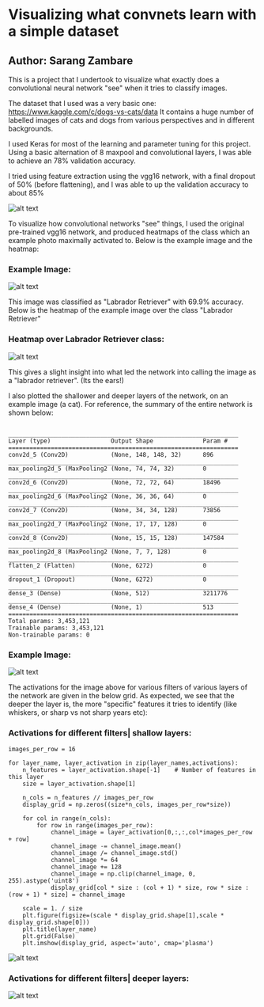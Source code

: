 # Visualizing what convnets learn with a simple dataset
## Author: Sarang Zambare


This is a project that I undertook to visualize what exactly does a convolutional
neural network "see" when it tries to classify images.

The dataset that I used was a very basic one: https://www.kaggle.com/c/dogs-vs-cats/data
It contains a huge number of labelled images of cats and dogs from various perspectives and in different
backgrounds.

I used Keras for most of the learning and parameter tuning for this project. Using a basic alternation of
8 maxpool and convolutional layers, I was able to achieve an 78% validation accuracy.

I tried using feature extraction using the vgg16 network, with a final dropout of 50% (before flattening), and I was able to up the validation accuracy to about 85%

![alt text](https://raw.githubusercontent.com/sarangzambare/cats_vs_dogs/master/png/trainval_loss.png)


To visualize how convolutional networks "see" things, I used the original pre-trained vgg16 network,
and produced heatmaps of the class which an example photo maximally activated to. Below is the example image and the heatmap:

### Example Image:

![alt text](https://raw.githubusercontent.com/sarangzambare/cats_vs_dogs/master/png/example_dog.png)


This image was classified as "Labrador Retriever" with 69.9% accuracy. Below is the heatmap of the example image over the class "Labrador Retriever"

### Heatmap over Labrador Retriever class:

![alt text](https://raw.githubusercontent.com/sarangzambare/cats_vs_dogs/master/png/heatmap.png)



This gives a slight insight into what led the network into calling the image as a "labrador retriever". (Its the ears!)





I also plotted the shallower and deeper layers of the network, on an example image (a cat). For reference, the summary of the entire network is shown below:

```

_________________________________________________________________
Layer (type)                 Output Shape              Param #   
=================================================================
conv2d_5 (Conv2D)            (None, 148, 148, 32)      896       
_________________________________________________________________
max_pooling2d_5 (MaxPooling2 (None, 74, 74, 32)        0         
_________________________________________________________________
conv2d_6 (Conv2D)            (None, 72, 72, 64)        18496     
_________________________________________________________________
max_pooling2d_6 (MaxPooling2 (None, 36, 36, 64)        0         
_________________________________________________________________
conv2d_7 (Conv2D)            (None, 34, 34, 128)       73856     
_________________________________________________________________
max_pooling2d_7 (MaxPooling2 (None, 17, 17, 128)       0         
_________________________________________________________________
conv2d_8 (Conv2D)            (None, 15, 15, 128)       147584    
_________________________________________________________________
max_pooling2d_8 (MaxPooling2 (None, 7, 7, 128)         0         
_________________________________________________________________
flatten_2 (Flatten)          (None, 6272)              0         
_________________________________________________________________
dropout_1 (Dropout)          (None, 6272)              0         
_________________________________________________________________
dense_3 (Dense)              (None, 512)               3211776   
_________________________________________________________________
dense_4 (Dense)              (None, 1)                 513       
=================================================================
Total params: 3,453,121
Trainable params: 3,453,121
Non-trainable params: 0

```

### Example Image:

![alt text](https://raw.githubusercontent.com/sarangzambare/cats_vs_dogs/master/png/example_cat.png)


The activations for the image above for various filters of various layers of the network are given in the below grid. As expected, we see that the deeper the layer is, the more "specific" features it tries to identify (like whiskers, or sharp vs not sharp years etc):

### Activations for different filters| shallow layers:

```
images_per_row = 16

for layer_name, layer_activation in zip(layer_names,activations):
    n_features = layer_activation.shape[-1]    # Number of features in this layer
    size = layer_activation.shape[1]

    n_cols = n_features // images_per_row
    display_grid = np.zeros((size*n_cols, images_per_row*size))

    for col in range(n_cols):
        for row in range(images_per_row):
            channel_image = layer_activation[0,:,:,col*images_per_row + row]
            channel_image -= channel_image.mean()
            channel_image /= channel_image.std()
            channel_image *= 64
            channel_image += 128
            channel_image = np.clip(channel_image, 0, 255).astype('uint8')
            display_grid[col * size : (col + 1) * size, row * size : (row + 1) * size] = channel_image

    scale = 1. / size
    plt.figure(figsize=(scale * display_grid.shape[1],scale * display_grid.shape[0]))
    plt.title(layer_name)
    plt.grid(False)
    plt.imshow(display_grid, aspect='auto', cmap='plasma')

```    

![alt text](https://raw.githubusercontent.com/sarangzambare/cats_vs_dogs/master/png/grid1.png)


### Activations for different filters| deeper layers:

![alt text](https://raw.githubusercontent.com/sarangzambare/cats_vs_dogs/master/png/grid2.png)
